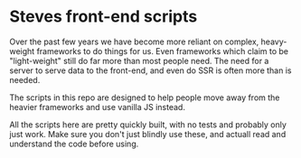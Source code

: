 # Steves front-end scripts

Over the past few years we have become more reliant on complex, heavy-weight frameworks to do things for us. Even frameworks which claim to be "light-weight" still do far more than most people need. The need for a server to serve data to the front-end, and even do SSR is often more than is needed.

The scripts in this repo are designed to help people move away from the heavier frameworks and use vanilla JS instead.

All the scripts here are pretty quickly built, with no tests and probably only just work. Make sure you don't just blindly use these, and actuall read and understand the code before using.
